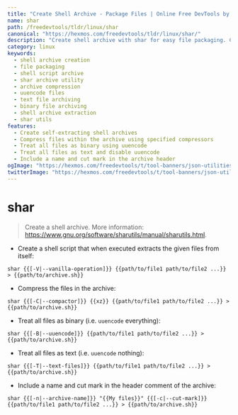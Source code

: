 ```yaml
---
title: "Create Shell Archive - Package Files | Online Free DevTools by Hexmos"
name: shar
path: /freedevtools/tldr/linux/shar
canonical: "https://hexmos.com/freedevtools/tldr/linux/shar/"
description: "Create shell archive with shar for easy file packaging. Compress archives and handle binary/text files efficiently. Free online tool, no registration required."
category: linux
keywords:
  - shell archive creation
  - file packaging
  - shell script archive
  - shar archive utility
  - archive compression
  - uuencode files
  - text file archiving
  - binary file archiving
  - shell archive extraction
  - shar utils
features:
  - Create self-extracting shell archives
  - Compress files within the archive using specified compressors
  - Treat all files as binary using uuencode
  - Treat all files as text and disable uuencode
  - Include a name and cut mark in the archive header
ogImage: "https://hexmos.com/freedevtools/t/tool-banners/json-utilities-banner.png"
twitterImage: "https://hexmos.com/freedevtools/t/tool-banners/json-utilities-banner.png"
---
```


# shar

> Create a shell archive.
> More information: <https://www.gnu.org/software/sharutils/manual/sharutils.html>.

- Create a shell script that when executed extracts the given files from itself:

`shar {{[-V|--vanilla-operation]}} {{path/to/file1 path/to/file2 ...}} > {{path/to/archive.sh}}`

- Compress the files in the archive:

`shar {{[-C|--compactor]}} {{xz}} {{path/to/file1 path/to/file2 ...}} > {{path/to/archive.sh}}`

- Treat all files as binary (i.e. `uuencode` everything):

`shar {{[-B|--uuencode]}} {{path/to/file1 path/to/file2 ...}} > {{path/to/archive.sh}}`

- Treat all files as text (i.e. `uuencode` nothing):

`shar {{[-T|--text-files]}} {{path/to/file1 path/to/file2 ...}} > {{path/to/archive.sh}}`

- Include a name and cut mark in the header comment of the archive:

`shar {{[-n|--archive-name]}} "{{My files}}" {{[-c|--cut-mark]}} {{path/to/file1 path/to/file2 ...}} > {{path/to/archive.sh}}`

